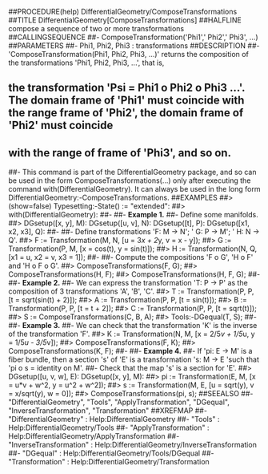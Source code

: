 ##PROCEDURE(help) DifferentialGeometry/ComposeTransformations
##TITLE DifferentialGeometry[ComposeTransformations]
##HALFLINE compose a sequence of two or more transformations
##CALLINGSEQUENCE
##- ComposeTransformation('Phi1',' Phi2',' Phi3', ...)
##PARAMETERS
##- Phi1, Phi2, Phi3 : transformations
##DESCRIPTION
##- 'ComposeTransformation(Phi1, Phi2, Phi3, ...)' returns the composition of the transformations 'Phi1, Phi2, Phi3, ...', that is, 
## the transformation 'Psi = Phi1 o Phi2 o Phi3 ...'.  The domain frame of 'Phi1' must coincide with the range frame of 'Phi2', the domain frame of 'Phi2' must coincide 
## with the range of frame of 'Phi3', and so on.
##- This command is part of the DifferentialGeometry package, and so can be used in the form ComposeTransformations(...) only after executing the command with(DifferentialGeometry).  It can always be used in the long form DifferentialGeometry:-ComposeTransformations.
##EXAMPLES
##>(show=false) Typesetting:-State() := "extended":
##> with(DifferentialGeometry):
##- 
##- **Example 1.**
##- Define some manifolds.
##> DGsetup([x, y], M): DGsetup([u, v], N): DGsetup([t], P): DGsetup([x1, x2, x3], Q):
##- 
##- Define transformations 'F: M -> N'; ' G: P -> M'; ' H: N -> Q'.
##> F := Transformation(M, N, [u = 3*x + 2*y, v = x - y]);
##> G := Transformation(P, M, [x = cos(t), y = sin(t)]);
##> H := Transformation(N, Q, [x1 = u, x2 = v, x3 = 1]);
##- 
##- Compute the compositions 'F o G', 'H o F' and 'H o F o G'.
##> ComposeTransformations(F, G);
##> ComposeTransformations(H, F);
##> ComposeTransformations(H, F, G);
##- 
##- **Example 2.**
##- We can express the transformation 'T: P -> P' as the composition of 3 transformations 'A', 'B', 'C'.
##> T := Transformation(P, P, [t = sqrt(sin(t) + 2)]);
##> A := Transformation(P, P, [t = sin(t)]);
##> B := Transformation(P, P, [t = t + 2]);
##> C := Transformation(P, P, [t = sqrt(t)]);
##> S := ComposeTransformations(C, B, A);
##> Tools:-DGequal(T, S);
##- 
##- **Example 3.**
##- We can check that the transformation 'K' is the inverse of the transformation 'F'.
##> K := Transformation(N, M, [x = 2/5*v + 1/5*u, y = 1/5*u - 3/5*v]);
##> ComposeTransformations(F, K);
##> ComposeTransformations(K, F);
##- 
##- **Example 4.**
##- If 'pi: E -> M' is a fiber bundle, then a section 's' of 'E' is a transformation 's: M -> E 'such that 'pi o s = identity on M'.
##- Check that the map 's' is a section for 'E'.
##> DGsetup([u, v, w], E): DGsetup([x, y], M):
##> pi := Transformation(E, M, [x = u*v + w^2, y = u^2 + w^2]);
##> s := Transformation(M, E, [u = sqrt(y), v = x/sqrt(y), w = 0]);
##> ComposeTransformations(pi, s);
##SEEALSO
##- "DifferentialGeometry", "Tools", "ApplyTransformation", "DGequal", "InverseTransformation", "Transformation"
##XREFMAP
##- "DifferentialGeometry" : Help:DifferentialGeometry
##- "Tools" : Help:DifferentialGeometry/Tools
##- "ApplyTransformation" : Help:DifferentialGeometry/ApplyTransformation
##- "InverseTransformation" : Help:DifferentialGeometry/InverseTransformation
##- "DGequal" : Help:DifferentialGeometry/Tools/DGequal
##- "Transformation" : Help:DifferentialGeometry/Transformation
